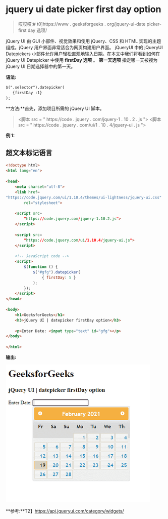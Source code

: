 # jquery ui date picker first day option

> 哎哎哎:# t0]https://www . geeksforgeeks . org/jquery-ui-date picker-first day 选项/

jQuery UI 由 GUI 小部件、视觉效果和使用 jQuery、CSS 和 HTML 实现的主题组成。jQuery 用户界面非常适合为网页构建用户界面。 jQueryUI 中的 jQueryUI Datepickers 小部件允许用户轻松直观地输入日期。在本文中我们将看到如何在 jQuery UI Datepicker 中使用 **firstDay 选项** 。 **第一天选项** 指定哪一天被视为 jQuery UI 日期选择器中的第一天。

**语法:**

```html
$(".selector").datepicker(
   {firstDay :1}
);
```

**方法:**首先，添加项目所需的 jQuery UI 脚本。

> <link href="“https://code.jquery.com/ui/1.10.4/themes/ui-lightness/jquery-ui.css”" rel="“stylesheet”">
> <脚本 src = " https://code . jquery . com/jquery-1 . 10 . 2 . js "></脚本>
> <脚本 src = " https://code . jquery . com/ui/1 . 10 . 4/jquery-ui . js "></脚本>

**例 1:**

## 超文本标记语言

```html
<!doctype html>
<html lang="en">

<head>
    <meta charset="utf-8">
    <link href=
"https://code.jquery.com/ui/1.10.4/themes/ui-lightness/jquery-ui.css"
        rel="stylesheet">

    <script src=
        "https://code.jquery.com/jquery-1.10.2.js">
    </script>

    <script src=
        "https://code.jquery.com/ui/1.10.4/jquery-ui.js">
    </script>

    <!-- JavaScript code -->
    <script>
        $(function () {
            $("#gfg").datepicker(
                { firstDay: 5 }
            );
        });
    </script>
</head>

<body>
    <h1>GeeksforGeeks</h1>
    <h3>jQuery UI | datepicker firstDay option</h3>

    <p>Enter Date: <input type="text" id="gfg"></p>
</body>

</html>
```

**输出:**

![](img/b0602bb912696719fb269eaeb9709978.png)

**参考:**T2】https://api.jqueryui.com/category/widgets/